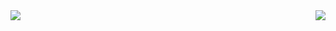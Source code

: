 <img src="https://github-readme-stats.vercel.app/api?username=iocdacc" align="right" />

<img src="httpshttps://img.shields.io/badge/react-%20-brightgreen?style=social&logo=react"/>
